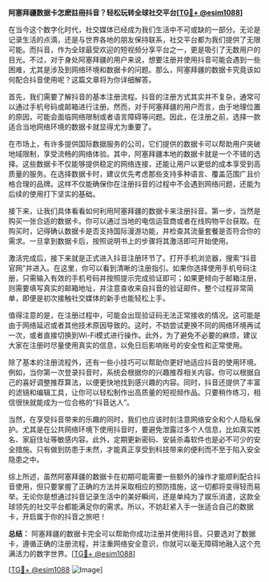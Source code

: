 **阿塞拜疆数据卡怎麽註冊抖音？轻松玩转全球社交平台[[TG💪+ @esim1088](https://t.me/s/esim1088)]**

在当今这个数字化时代，社交媒体已经成为我们生活中不可或缺的一部分。无论是记录生活的点滴，还是与世界各地的朋友保持联系，社交平台都为我们提供了无限可能。而抖音，作为全球最受欢迎的短视频分享平台之一，更是吸引了无数用户的目光。不过，对于身处阿塞拜疆的用户来说，想要注册并使用抖音可能会遇到一些困难，尤其是涉及到网络环境和数据卡的问题。那么，阿塞拜疆的数据卡究竟该如何配合抖音使用呢？这篇文章将为你详细解答。

首先，我们需要了解抖音的基本注册流程。抖音的注册方式其实并不复杂，通常可以通过手机号码或邮箱进行注册。然而，对于阿塞拜疆的用户而言，由于地理位置的原因，可能会面临网络限制或者语言障碍等问题。因此，在注册之前，选择一款适合当地网络环境的数据卡就显得尤为重要了。

在市场上，有许多提供国际数据服务的公司，它们提供的数据卡可以帮助用户突破地域限制，享受流畅的网络体验。其中，阿塞拜疆本地的数据卡就是一个不错的选择。这些数据卡不仅能够提供稳定的网络连接，还能让用户以更低的成本享受到高质量的服务。在选择数据卡时，建议优先考虑那些支持多种语言、覆盖范围广且价格合理的品牌。这样不仅能确保你在注册抖音的过程中不会遇到网络问题，还能为后续的使用打下坚实的基础。

接下来，让我们具体看看如何利用阿塞拜疆的数据卡来注册抖音。第一步，当然是购买一张合适的数据卡。你可以通过当地的电信运营商或者在线购物平台获取。在购买时，记得确认数据卡是否支持国际漫游功能，并检查其流量套餐是否符合你的需求。一旦拿到数据卡后，按照说明书上的步骤将其激活即可开始使用。

激活完成后，接下来就是正式进入抖音注册环节了。打开手机浏览器，搜索“抖音官网”并进入。在这里，你可以看到清晰的注册指引。如果你选择使用手机号码注册，只需输入有效的手机号码并按照提示完成验证即可；如果更倾向于邮箱注册，则需要填写真实的邮箱地址，并注意查收来自抖音的验证邮件。整个过程非常简单，即便是初次接触社交媒体的新手也能轻松上手。

值得注意的是，在注册过程中，可能会出现验证码无法正常接收的情况。这可能是由于网络延迟或者其他技术原因导致的。这时，不妨尝试更换不同的网络环境再试一次，或者直接切换到Wi-Fi模式进行操作。此外，为了避免不必要的麻烦，建议大家在注册时尽量使用真实的信息，以免日后影响账号的安全性和正常使用。

除了基本的注册流程外，还有一些小技巧可以帮助你更好地适应抖音的使用环境。例如，当你第一次登录抖音时，系统会根据你的兴趣推荐相关内容。你可以根据自己的喜好调整推荐算法，以便更快地找到感兴趣的内容。同时，抖音还提供了丰富的滤镜和编辑工具，让你可以轻松制作出高质量的短视频作品。只要稍作练习，相信很快就能成为一位合格的“抖音达人”。

当然，在享受抖音带来的乐趣的同时，我们也应该时刻注意网络安全和个人隐私保护。尤其是在公共网络环境下使用抖音时，要避免泄露过多个人信息，比如真实姓名、家庭住址等敏感内容。此外，定期更新密码、安装杀毒软件也是必不可少的安全措施。只有做到防患于未然，才能真正享受到科技带来的便利而不至于陷入安全隐患之中。

综上所述，虽然阿塞拜疆的数据卡在初期可能需要一些额外的操作才能顺利配合抖音使用，但只要掌握了正确的方法并采取相应的预防措施，这一切都将变得轻而易举。无论你是想通过抖音记录生活中的美好瞬间，还是单纯为了娱乐消遣，这款全球领先的社交平台都能满足你的需求。所以，不妨赶紧入手一张适合自己的数据卡，开启属于你的抖音之旅吧！

**总结：** 阿塞拜疆的数据卡完全可以帮助你成功注册并使用抖音。只要选对了数据卡，遵循正确的注册流程，并注重网络安全意识，你就可以毫无障碍地融入这个充满活力的数字世界。[[TG💪+ @esim1088](https://t.me/s/esim1088)] 

[[TG💪+ @esim1088](https://t.me/s/esim1088) ![Image](https://i.postimg.cc/4NQfJmqS/Snipaste-2025-05-13-00-14-12.png)]